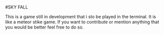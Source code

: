 #SKY FALL


This is a game still in development that i sto be played in the terminal. It is like a meteor stike game. If you want to contribute or mention anything that you would be better feel free to do so.


